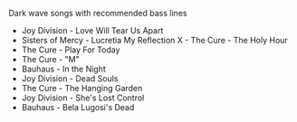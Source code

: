 Dark wave songs with recommended bass lines

- Joy Division - Love Will Tear Us Apart
- Sisters of Mercy - Lucretia My Reflection
X - The Cure - The Holy Hour
- The Cure - Play For Today
- The Cure - "M"
- Bauhaus - In the Night
- Joy Division - Dead Souls
- The Cure - The Hanging Garden
- Joy Division - She's Lost Control
- Bauhaus - Bela Lugosi's Dead

